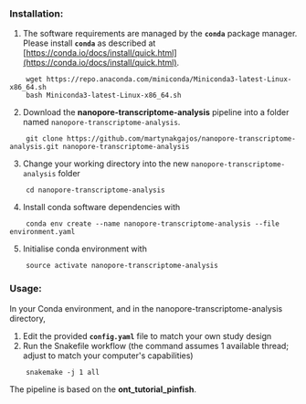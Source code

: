 ### Installation:

1. The software requirements are managed by the **`conda`** package manager. Please install **`conda`** as described at [https://conda.io/docs/install/quick.html](https://conda.io/docs/install/quick.html). 

```
    wget https://repo.anaconda.com/miniconda/Miniconda3-latest-Linux-x86_64.sh
    bash Miniconda3-latest-Linux-x86_64.sh
```
2. Download the **nanopore-transcriptome-analysis** pipeline into a folder named `nanopore-transcriptome-analysis`.  <!--  This tutorial requires the **`git-lfs`** large file support capabilities which should be installed through **`conda`** first.     conda install -c conda-forge git-lfs --> 
``` 
    git clone https://github.com/martynakgajos/nanopore-transcriptome-analysis.git nanopore-transcriptome-analysis
```
3. Change your working directory into the new `nanopore-transcriptome-analysis` folder
```
    cd nanopore-transcriptome-analysis
```
4. Install conda software dependencies with
```
    conda env create --name nanopore-transcriptome-analysis --file environment.yaml
```
5. Initialise conda environment with 
```
    source activate nanopore-transcriptome-analysis
```

### Usage: 

In your Conda environment, and in the nanopore-transcriptome-analysis directory,

1. Edit the provided **`config.yaml`** file to match your own study design
2. Run the Snakefile workflow (the command assumes 1 available thread; adjust to match your computer's capabilities)
```
    snakemake -j 1 all
```

The pipeline is based on the **ont_tutorial_pinfish**.

